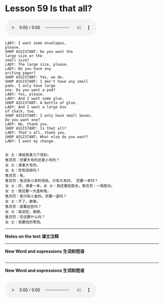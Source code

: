 # Lesson 59 Is that all?

​<audio id="audio" controls="" loop="loop">
    <source id="mp3" src="https://online1.tingclass.net/lesson/shi0529/0000/16/59.mp3"> 
</audio>

```
LADY: I want some envelopes,
please.
SHOP ASSISTANT: Do you want the
large size or the
small size?
LADY: The large size, please.
LADY: Do you have any
writing paper?
SHOP ASSISTANT: Yes, we do.
SHOP ASSISTANT: I don't have any small
pads. I only have large
one. Do you want a pad?
LADY: Yes, please.
LADY: And I want some glue.
SHOP ASSISTANT: A bottle of glue.
LADY: And I want a large box
of chalk, too.
SHOP ASSISTANT: I only have small boxes.
Do you want one?
LADY: No, thank you.
SHOP ASSISTANT: Is that all?
LADY: That's all, thank you.
SHOP ASSISTANT: What else do you want?
LADY: I want my change.


女 士：请给我拿几个信封。
售货员：您要大号的还是小号的？
女 士：请拿大号的。
女 士：您有信纸吗？
售货员：有。
售货员：我没有小本的信纸，只有大本的。 您要一本吗？
女 士：好，请拿一本。女 士：我还要些胶水。售货员：一瓶胶水。
女 士：我还要一大盒粉笔。
售货员：我只有小盒的。您要一盒吗？
女 士：不了，谢谢。
售货员：就要这些吗？
女 士：就这些，谢谢。
售货员：您还要什么吗？
女 士：我要找的零钱。
```


------------
**Notes on the text 课文注释**

-------------
**New Word and expressions 生词和短语**
```markdown

```
-------------

**New Word and expressions 生词和短语**
```markdown

```

<audio id="audio" controls="" loop="loop">
    <source id="mp3" src="https://i.xiao84.com/en-nce/1mp3-en/lesson60.mp3">
</audio>